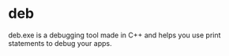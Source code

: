 # deb
deb.exe is a debugging tool made in C++ and helps you use print statements to debug your apps.
